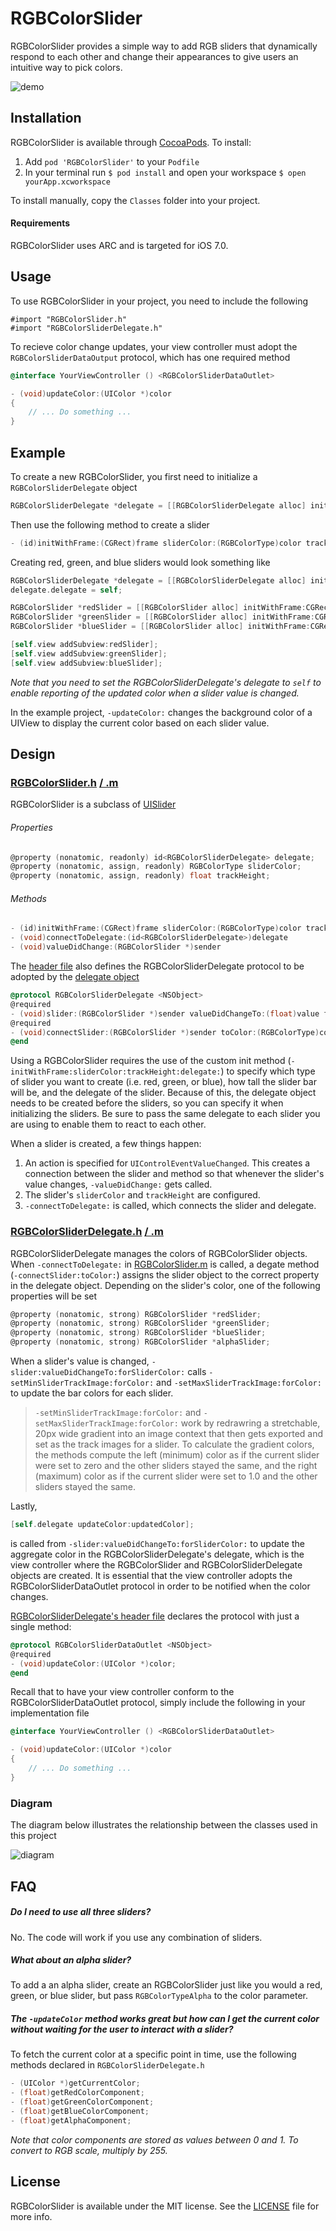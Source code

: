 # RGBColorSlider

RGBColorSlider provides a simple way to add RGB sliders that dynamically respond to each other and change their appearances to give users an intuitive way to pick colors.

![demo](README_assets/RGBColorSliderDemo.gif)

## Installation

RGBColorSlider is available through [CocoaPods](http://cocoapods.org). To install:

1. Add `pod 'RGBColorSlider'` to your `Podfile`
2. In your terminal run `$ pod install` and open your workspace `$ open yourApp.xcworkspace`

To install manually, copy the `Classes` folder into your project.

#### Requirements
RGBColorSlider uses ARC and is targeted for iOS 7.0.

## Usage

To use RGBColorSlider in your project, you need to include the following

    #import "RGBColorSlider.h"
    #import "RGBColorSliderDelegate.h"

To recieve color change updates, your view controller must adopt the `RGBColorSliderDataOutput` protocol, which has one required method

```objective-c
@interface YourViewController () <RGBColorSliderDataOutlet>
```
```objective-c
- (void)updateColor:(UIColor *)color
{
	// ... Do something ...
}
```

## Example

To create a new RGBColorSlider, you first need to initialize a `RGBColorSliderDelegate` object
```objective-c
RGBColorSliderDelegate *delegate = [[RGBColorSliderDelegate alloc] init];
```

Then use the following method to create a slider
```objective-c
- (id)initWithFrame:(CGRect)frame sliderColor:(RGBColorType)color trackHeight:(float)height delegate:(id<RGBColorSliderDelegate>)delegate
```

Creating red, green, and blue sliders would look something like  
```objective-c
RGBColorSliderDelegate *delegate = [[RGBColorSliderDelegate alloc] init];
delegate.delegate = self;  

RGBColorSlider *redSlider = [[RGBColorSlider alloc] initWithFrame:CGRectMake(20, 140, 280, 44) sliderColor:RGBColorTypeRed trackHeight:6 delegate:delegate];
RGBColorSlider *greenSlider = [[RGBColorSlider alloc] initWithFrame:CGRectMake(20, 188, 280, 44) sliderColor:RGBColorTypeGreen trackHeight:6 delegate:delegate];
RGBColorSlider *blueSlider = [[RGBColorSlider alloc] initWithFrame:CGRectMake(20, 232, 280, 44) sliderColor:RGBColorTypeBlue trackHeight:6 delegate:delegate];

[self.view addSubview:redSlider];
[self.view addSubview:greenSlider];
[self.view addSubview:blueSlider];
```
*Note that you need to set the RGBColorSliderDelegate's delegate to `self` to enable reporting of the updated color when a slider value is changed.*

In the example project, `-updateColor:` changes the background color of a UIView to display the current color based on each slider value.



## Design

### [RGBColorSlider.h](https://github.com/eappel/RGBColorSlider/blob/master/Classes/RGBColorSlider.h)  [/ .m](https://github.com/eappel/RGBColorSlider/blob/master/Classes/RGBColorSlider.m)

RGBColorSlider is a subclass of [UISlider](https://developer.apple.com/library/ios/documentation/uikit/reference/UISlider_Class/Reference/Reference.html)

###### Properties
```objective-c
@property (nonatomic, readonly) id<RGBColorSliderDelegate> delegate;
@property (nonatomic, assign, readonly) RGBColorType sliderColor;
@property (nonatomic, assign, readonly) float trackHeight;
```
###### Methods
```objective-c
- (id)initWithFrame:(CGRect)frame sliderColor:(RGBColorType)color trackHeight:(float)height delegate:(id<RGBColorSliderDelegate>)delegate;
- (void)connectToDelegate:(id<RGBColorSliderDelegate>)delegate
- (void)valueDidChange:(RGBColorSlider *)sender
```
The [header file](https://github.com/eappel/RGBColorSlider/blob/master/Classes/RGBColorSlider.h) also defines the RGBColorSliderDelegate protocol to be adopted by the [delegate object](https://github.com/eappel/RGBColorSlider/blob/master/Classes/RGBColorSliderDelegate.h)
```objective-c
@protocol RGBColorSliderDelegate <NSObject>
@required
- (void)slider:(RGBColorSlider *)sender valueDidChangeTo:(float)value forSliderColor:(RGBColorType)color;
@required
- (void)connectSlider:(RGBColorSlider *)sender toColor:(RGBColorType)color;
@end
```
Using a RGBColorSlider requires the use of the custom init method (`-initWithFrame:sliderColor:trackHeight:delegate:`) to specify which type of slider you want to create (i.e. red, green, or blue), how tall the slider bar will be, and the delegate of the slider.  Because of this, the delegate object needs to be created before the sliders, so you can specify it when initializing the sliders.  Be sure to pass the same delegate to each slider you are using to enable them to react to each other.

When a slider is created, a few things happen:

1. An action is specified for `UIControlEventValueChanged`.  This creates a connection between the slider and method so that whenever the slider's value changes, `-valueDidChange:` gets called.  
2. The slider's `sliderColor` and `trackHeight` are configured.  
3. `-connectToDelegate:` is called, which connects the slider and delegate.

### [RGBColorSliderDelegate.h](https://github.com/eappel/RGBColorSlider/blob/master/Classes/RGBColorSliderDelegate.h)   [/ .m](https://github.com/eappel/RGBColorSlider/blob/master/Classes/RGBColorSliderDelegate.m)

RGBColorSliderDelegate manages the colors of RGBColorSlider objects.  When `-connectToDelegate:` in [RGBColorSlider.m](https://github.com/eappel/RGBColorSlider/blob/master/Classes/RGBColorSliderDelegate.m) is called, a degate method (`-connectSlider:toColor:`)  assigns the slider object to the correct property in the delegate object.  Depending on the slider's color, one of the following properties will be set
```objective-c
@property (nonatomic, strong) RGBColorSlider *redSlider;
@property (nonatomic, strong) RGBColorSlider *greenSlider;
@property (nonatomic, strong) RGBColorSlider *blueSlider;
@property (nonatomic, strong) RGBColorSlider *alphaSlider;
```

When a slider's value is changed, `-slider:valueDidChangeTo:forSliderColor:` calls `-setMinSliderTrackImage:forColor:` and `-setMaxSliderTrackImage:forColor:` to update the bar colors for each slider.

>`-setMinSliderTrackImage:forColor:` and `-setMaxSliderTrackImage:forColor:` work by redrawring a stretchable, 20px wide gradient into an image context that then gets exported and set as the track images for a slider.  To calculate the gradient colors, the methods compute the left (minimum) color as if the current slider were set to zero and the other sliders stayed the same, and the right (maximum) color as if the current slider were set to 1.0 and the other sliders stayed the same.

Lastly, 
```objective-c
[self.delegate updateColor:updatedColor];
```
is called from `-slider:valueDidChangeTo:forSliderColor:` to update the aggregate color in the RGBColorSliderDelegate's delegate, which is the view controller where the RGBColorSlider and RGBColorSliderDelegate objects are created. It is essential that the view controller adopts the RGBColorSliderDataOutlet protocol in order to be notified when the color changes.  

[RGBColorSliderDelegate's header file](https://github.com/eappel/RGBColorSlider/blob/master/Classes/RGBColorSliderDelegate.h) declares the protocol with just a single method:
```objective-c
@protocol RGBColorSliderDataOutlet <NSObject>
@required
- (void)updateColor:(UIColor *)color;
@end
```
Recall that to have your view controller conform to the RGBColorSliderDataOutlet protocol, simply include the following in your implementation file

```objective-c
@interface YourViewController () <RGBColorSliderDataOutlet>
```
```objective-c
- (void)updateColor:(UIColor *)color
{
    // ... Do something ...
}
```

### Diagram

The diagram below illustrates the relationship between the classes used in this project

![diagram](README_assets/RGBColorSliderDiagram.png)

## FAQ

##### Do I need to use all three sliders?  
No.  The code will work if you use any combination of sliders.

##### What about an alpha slider?  
To add a an alpha slider, create an RGBColorSlider just like you would a red, green, or blue slider, but pass `RGBColorTypeAlpha` to the color parameter.

##### The `-updateColor` method works great but how can I get the current color without waiting for the user to interact with a slider?  
To fetch the current color at a specific point in time, use the following methods declared in `RGBColorSliderDelegate.h`
```objective-c
- (UIColor *)getCurrentColor;
- (float)getRedColorComponent;
- (float)getGreenColorComponent;
- (float)getBlueColorComponent;
- (float)getAlphaComponent;
```
*Note that color components are stored as values between 0 and 1. To convert to RGB scale, multiply by 255.*

## License

RGBColorSlider is available under the MIT license. See the [LICENSE](https://github.com/eappel/RGBColorSlider/blob/master/LICENSE) file for more info.

